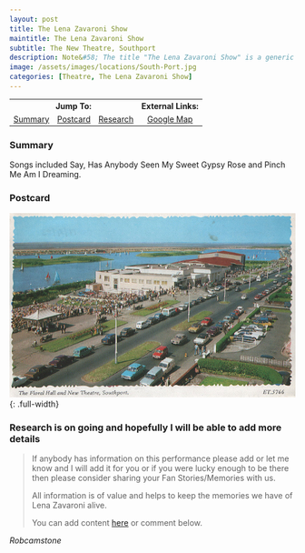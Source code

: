 ```yaml
---
layout: post
title: The Lena Zavaroni Show
maintitle: The Lena Zavaroni Show
subtitle: The New Theatre, Southport
description: Note&#58; The title "The Lena Zavaroni Show" is a generic name for shows Starring Lena Zavaroni that had no original show title for the theatre at which Lena was appearing.
image: /assets/images/locations/South-Port.jpg
categories: [Theatre, The Lena Zavaroni Show]
---
```


<table>
<tr align="center">
<th colspan="3">Jump To:</th>
<th>External Links:</th>
</tr>

<tr align="center">
<td><a href="#summary">Summary</a></td>
<td><a href="#postcard">Postcard</a></td>
<td><a href="#research-is-on-going-and-hopefully-i-will-be-able-to-add-more-details">Research</a></td>
<td><a href="https://www.google.com/maps/d/u/0/viewer?mid=1D1D0ERV_FQMNb9XZzJ-J3yUlK8aI4vhI&hl=en&ll=53.65201430000001%2C-3.0062123999999812&z=19">Google Map</a></td>
</tr>
</table>

### Summary
Songs included Say, Has Anybody Seen My Sweet Gypsy Rose and Pinch Me Am I Dreaming.

### Postcard
![](/assets/images/locations/South-Port.jpg){: .full-width}

### Research is on going and hopefully I will be able to add more details
> If anybody has information on this performance please add or let me know and I will add it for you or if you were lucky enough to be there then please consider sharing your Fan Stories/Memories with us.
>
> All information is of value and helps to keep the memories we have of Lena Zavaroni alive.
>
> You can add content [here](https://github.com/FanzOfLenaZavaroni/fanzoflenazavaroni.github.io) or comment below.

<cite>Robcamstone</cite>

